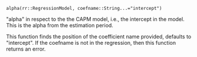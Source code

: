 ```
alpha(rr::RegressionModel, coefname::String...="intercept")
```

"alpha" in respect to the the CAPM model, i.e., the intercept in the model. This is the alpha from the estimation period.

This function finds the position of the coefficient name provided, defaults to "intercept". If the coefname is not in the regression, then this function returns an error.

